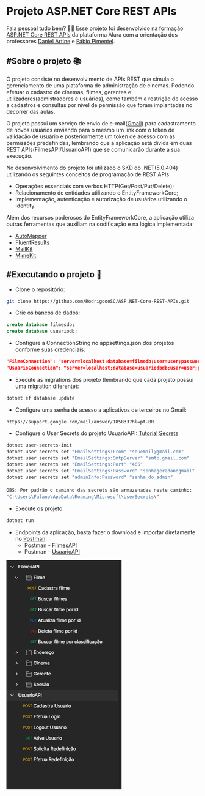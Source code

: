 # Projeto ASP.NET Core REST APIs

Fala pessoal tudo bem? 🖖🏽 Esse projeto foi desenvolvido na formação <a href="https://www.alura.com.br/formacao-dotnet#:~:text=O%20ASP.NET%20Core%20%C3%A9%20uma%20das%20plataformas%20de,se%20aprimorando%20e%2C%20no%20final%2C%20se%20destacar%20profissionalmente%21%21ASP.NET">ASP.NET Core REST APIs</a> da plataforma <a hfer="https://www.alura.com.br/">Alura</a> com a orientação dos professores <a href="https://www.linkedin.com/in/danielartine">Daniel Artine</a> e <a href="https://www.linkedin.com/in/f%C3%A1bio-pimentel-25751b10/">Fábio Pimentel</a>.

## #Sobre o projeto 📚
O projeto consiste no desenvolvimento de APIs REST que simula o gerenciamento de uma plataforma de administração de cinemas. Podendo efetuar o cadastro de cinemas, filmes, gerentes e utilizadores(admistradores e usuários), como também a restrição de acesso a cadastros e consultas por nivel de permissão que foram implantadas no decorrer das aulas.

O projeto possui um serviço de envio de e-mail(<a href="https://accounts.google.com/signin/v2/identifier?service=mail&passive=1209600&osid=1&continue=https%3A%2F%2Fmail.google.com%2Fmail%2Fu%2F0%2F%3Fhl%3Dpt-BR&followup=https%3A%2F%2Fmail.google.com%2Fmail%2Fu%2F0%2F%3Fhl%3Dpt-BR&hl=pt-BR&emr=1&flowName=GlifWebSignIn&flowEntry=ServiceLogin">Gmail</a>) para cadastramento de novos usuários enviando para o mesmo um link com o token de validação de usuário e posteriormente um token de acesso com as permissões predefinidas, lembrando que a aplicação está divida em duas REST APIs(FilmesAPI/UsuarioAPI) que se comunicarão durante a sua execução.

No desenvolvimento do projeto foi utilizado o SKD do .NET(5.0.404) utilizando os seguintes conceitos de programação de REST APIs:

- Operações essenciais com verbos HTTP(Get/Post/Put/Delete);
- Relacionamento de entidades utilizando o EntityFrameworkCore;
- Implementação, autenticação e autorização de usuários utilizando o Identity.

Além dos recursos poderosos do EntityFrameworkCore, a aplicação utiliza outras ferramentas que auxiliam na codificação e na lógica implementada:

- <a href="https://automapper.org/">AutoMapper</a>
- <a href="https://github.com/altmann/FluentResults">FluentResults</a>
- <a href="https://github.com/jstedfast/MailKit">MailKit</a>
- <a href="http://www.mimekit.net/">MimeKit</a>

## #Executando o projeto 🚀

- Clone o repositório:

```bash
git clone https://github.com/RodrigoooSC/ASP.NET-Core-REST-APIs.git
```

- Crie os bancos de dados:

```sql
create database filmesdb;
create database usuariodb;
```

- Configure a ConnectionString no appsettings.json dos projetos conforme suas credenciais:

```json
"FilmeConnection": "server=localhost;database=filmedb;user=user;password=password"
"UsuarioConnection": "server=localhost;database=usuariodbdb;user=user;password=password"
```

- Execute as migrations dos projeto (lembrando que cada projeto possui uma migration diferente):

```bash
dotnet ef database update
```

- Configure uma senha de acesso a aplicativos de terceiros no Gmail:

```link
https://support.google.com/mail/answer/185833?hl=pt-BR
```

- Configure o User Secrets do projeto UsuarioAPI: <a href="https://dotnetcoretutorials.com/2022/04/28/using-user-secrets-configuration-in-net/">Tutorial Secrets</a>

```bash
dotnet user-secrets-init
dotnet user secrets set "EmailSettings:From" "seuemail@gmail.com"
dotnet user secrets set "EmailSettings:SmtpServer" "smtp.gmail.com"
dotnet user secrets set "EmailSettings:Port" "465"
dotnet user secrets set "EmailSettings:Password" "senhageradanogmail"
dotnet user secrets set "adminInfo:Password" "senha_do_admin"

OBS: Por padrão o caminho das secrets são armazenadas neste caminho:
"C:\Users\Fulano\AppData\Roaming\Microsoft\UserSecrets\"
```

- Execute os projeto:

```bash
dotnet run
```

- Endpoints da aplicação, basta fazer o download e importar diretamente no <a href="https://www.postman.com/">Postman</a>:
    - Postman - <a href="https://github.com/RodrigoooSC/ASP.NET-Core-REST-APIs/blob/26ae5018a8aa5c4e49f15304d17a426db08dea3c/Postman%20-%20Json/FilmesAPI.postman_collection.json">FilmesAPI</a>
    - Postman - <a href="https://github.com/RodrigoooSC/ASP.NET-Core-REST-APIs/blob/26ae5018a8aa5c4e49f15304d17a426db08dea3c/Postman%20-%20Json/UsuarioAPI.postman_collection.json">UsuarioAPI</a>

<img src="https://github.com/RodrigoooSC/ASP.NET-Core-REST-APIs/blob/26ae5018a8aa5c4e49f15304d17a426db08dea3c/Postman%20-%20Json/Endpoints.jpeg" />

